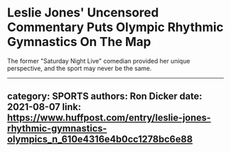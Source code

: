 # Leslie Jones' Uncensored Commentary Puts Olympic Rhythmic Gymnastics On The Map

The former "Saturday Night Live" comedian provided her unique perspective, and the sport may never be the same.

---
category: SPORTS
authors: Ron Dicker
date: 2021-08-07
link: https://www.huffpost.com/entry/leslie-jones-rhythmic-gymnastics-olympics_n_610e4316e4b0cc1278bc6e88
---
